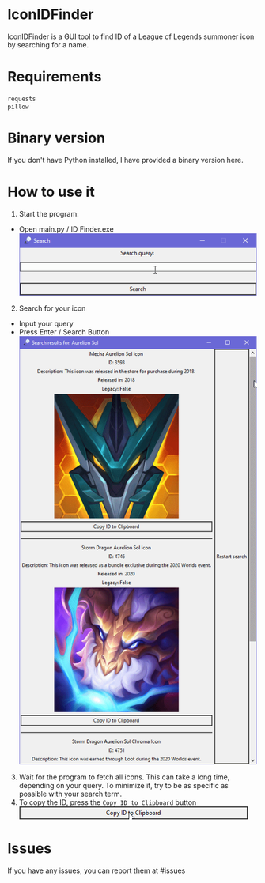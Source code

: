 # IconIDFinder
IconIDFinder is a GUI tool to find ID of a League of Legends summoner icon by searching for a name.
# Requirements
```
requests
pillow
```
# Binary version
If you don't have Python installed, I have provided a binary version here.
# How to use it
1. Start the program:
* Open main.py / ID Finder.exe
![search](readme/searching.gif)
2. Search for your icon
* Input your query
* Press Enter / Search Button
![list](readme/list.gif)
3. Wait for the program to fetch all icons. This can take a long time, depending on your query. To minimize it, try to be as specific as possible with your search term.
4. To copy the ID, press the `Copy ID to Clipboard` button
![click](readme/click.gif)
# Issues
If you have any issues, you can report them at #issues
